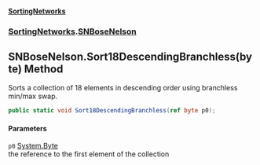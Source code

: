#### [SortingNetworks](index.md 'index')
### [SortingNetworks](SortingNetworks.md 'SortingNetworks').[SNBoseNelson](SortingNetworks_SNBoseNelson.md 'SortingNetworks.SNBoseNelson')
## SNBoseNelson.Sort18DescendingBranchless(byte) Method
Sorts a collection of 18 elements in descending order using branchless min/max swap.  
```csharp
public static void Sort18DescendingBranchless(ref byte p0);
```
#### Parameters
<a name='SortingNetworks_SNBoseNelson_Sort18DescendingBranchless(byte)_p0'></a>
`p0` [System.Byte](https://docs.microsoft.com/en-us/dotnet/api/System.Byte 'System.Byte')  
the reference to the first element of the collection
  
